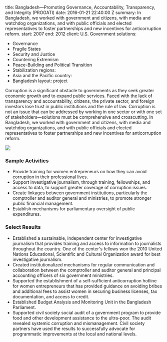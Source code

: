 
title: Bangladesh—Promoting Governance, Accountability, Transparency, and Integrity
  (PROGATI)
date: 2016-01-21 22:40:00 Z
summary: In Bangladesh, we worked with government and citizens, with media and watchdog
  organizations, and with public officials and elected representatives to foster partnerships
  and new incentives for anticorruption reform.
start: 2007
end: 2012
client: U.S. Government
solutions:
- Governance
- Fragile States
- Security and Justice
- Countering Extremism
- Peace-Building and Political Transition
- Stabilization
regions:
- Asia and the Pacific
country:
- Bangladesh
layout: project


Corruption is a significant obstacle to governments as they seek greater economic growth and to expand public services. Faced with the lack of transparency and accountability, citizens, the private sector, and foreign investors lose trust in public institutions and the rule of law. Corruption is not an issue that can be addressed by working in one sector or with one set of stakeholders—solutions must be comprehensive and crosscutting. In Bangladesh, we worked with government and citizens, with media and watchdog organizations, and with public officials and elected representatives to foster partnerships and new incentives for anticorruption reform.

![][1]

### Sample Activities

* Provide training for women entrepreneurs on how they can avoid corruption in their professional lives.
* Support investigative journalism, through training, fellowships, and access to data, to support greater coverage of corruption issues.
* Create linkages between government institutions, particularly the comptroller and auditor general and ministries, to promote stronger public financial management.
* Establish mechanisms for parliamentary oversight of public expenditures.

### Select Results

* Established a sustainable, independent center for investigative journalism that provides training and access to information to journalists throughout the country. One of the center's fellows won the 2010 United Nations Educational, Scientific and Cultural Organization award for best investigative journalism.
* Created institutionalized mechanisms for regular communication and collaboration between the comptroller and auditor general and principal accounting officers of six government ministries.
* Supported the establishment of a self-sufficient anticorruption hotline for women entrepreneurs that has provided guidance on avoiding bribes and additional fees to assist women in securing business licenses, tax documentation, and access to credit.
* Established Budget Analysis and Monitoring Unit in the Bangladesh Parliament.
* Supported civil society social audit of a government program to provide food and other development assistance to the ultra-poor. The audit revealed systemic corruption and mismanagement. Civil society partners have used the results to successfully advocate for programmatic improvements at the local and national levels.

[1]: https://assetify-dai.com/projects/PROGATIprojectphoto.jpg
